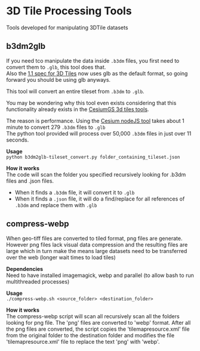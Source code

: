 # 3D Tile Processing Tools
Tools developed for manipulating 3DTile datasets


## b3dm2glb
If you need tco manipulate the data inside `.b3dm` files, you first need to convert them to `.glb`, this tool does that.  
Also the [1.1 spec for 3D Tiles](https://github.com/CesiumGS/3d-tiles/tree/1.1) now uses glb as the default format, so going forward you should be using glb anyways.

This tool will convert an entire tileset from `.b3dm` to `.glb`.

You may be wondering why this tool even exists considering that this functionality already exists in the [CesiumGS 3d tiles tools](https://github.com/CesiumGS/3d-tiles-tools). 

The reason is performance.
Using the [Cesium nodeJS tool](https://github.com/CesiumGS/3d-tiles-tools#b3dmtoglb) takes about 1 minute to convert 279 `.b3dm` files to `.glb`     
The python tool provided will process over 50,000 `.b3dm` files in just over 11 seconds.

**Usage**   
`python b3dm2glb-tileset_convert.py folder_containing_tileset.json`

**How it works**  
The code will scan the folder you specified recursively looking for .b3dm files and .json files.   
- When it finds a `.b3dm` file, it will convert it to `.glb`
- When it finds a `.json` file, it will do a find/replace for all references of `.b3dm` and replace them with `.glb`

## compress-webp
When geo-tiff files are converted to tiled format, png files are generate. However png files lack visual data compression and the resulting files are large which in turn make the means large datasets need to be transferred over the web (longer wait times to load tiles)

**Dependencies**  
Need to have installed imagemagick, webp and parallel (to allow bash to run multithreaded processes) 

**Usage**  
`./compress-webp.sh <source_folder> <destination_folder>`

**How it works**  
The compress-webp script will scan all recursively scan all the folders looking for png file. The 'png' files are converted to 'webp' format.
After all the png files are converted, the script copies the 'tilemapresource.xml' file from the original folder to the destination folder and modifies the file 'tilemapresource.xml' file to replace the text 'png' with 'webp'.
